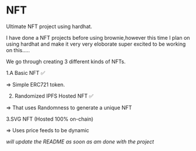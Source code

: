 # NFT
Ultimate NFT project using hardhat.

I have done a NFT projects before using brownie,however this time I plan on using hardhat and make it very very eloborate super excited to be working on this.....


We go through creating 3 different kinds of NFTs.

1.A Basic NFT  ✅

=> Simple ERC721 token.

2. Randomized IPFS Hosted NFT  ✅

=> That uses Randomness to generate a unique NFT


3.SVG NFT (Hosted 100% on-chain)

=> Uses price feeds to be dynamic



*will update the README as soon as am done with the project*
